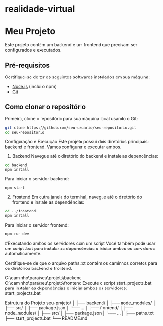 # realidade-virtual

# Meu Projeto

Este projeto contém um backend e um frontend que precisam ser configurados e executados.

## Pré-requisitos

Certifique-se de ter os seguintes softwares instalados em sua máquina:

- [Node.js](https://nodejs.org/) (inclui o npm)
- [Git](https://git-scm.com/)

## Como clonar o repositório

Primeiro, clone o repositório para sua máquina local usando o Git:

```bash
git clone https://github.com/seu-usuario/seu-repositorio.git
cd seu-repositorio
````
Configuração e Execução
Este projeto possui dois diretórios principais: backend e frontend. Vamos configurar e executar ambos.

1. Backend
Navegue até o diretório do backend e instale as dependências:

```bash
cd backend
npm install
````
Para iniciar o servidor backend:
```bash
npm start
````
2. Frontend
Em outra janela do terminal, navegue até o diretório do frontend e instale as dependências:
```bash
cd ../frontend
npm install
````
Para iniciar o servidor frontend:

```bash
npm run dev
````
#Executando ambos os servidores com um script
Você também pode usar um script .bat para instalar as dependências e iniciar ambos os servidores automaticamente.

Certifique-se de que o arquivo paths.txt contém os caminhos corretos para os diretórios backend e frontend:

C:\caminho\para\seu\projeto\backend
C:\caminho\para\seu\projeto\frontend
Execute o script start_projects.bat para instalar as dependências e iniciar ambos os servidores:
start_projects.bat

Estrutura do Projeto
seu-projeto/
│
├── backend/
│   ├── node_modules/
│   ├── src/
│   ├── package.json
│   └── ...
│
├── frontend/
│   ├── node_modules/
│   ├── src/
│   ├── package.json
│   └── ...
│
├── paths.txt
├── start_projects.bat
└── README.md

